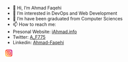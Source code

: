 - 👋 Hi, I’m Ahmad Faqehi
- 👀 I’m interested in DevOps and Web Development 
- 🌱 I’m have been graduated from Computer Sciences 
- 📫 How to reach me:
- Presonal Website: [iAhmad.info](https://iahmad.info)
- Twitter: [A_F775](https://twitter.com/A_F775)
- Linkedin: [Ahmad-Faqehi](https://www.linkedin.com/in/ahmad-faqehi/)

[<img align="left" alt="codeSTACKr | YouTube" width="22px" src="icons/instagram.svg" />][youtube]

[youtube]: https://youtube.com/codeSTACKr
